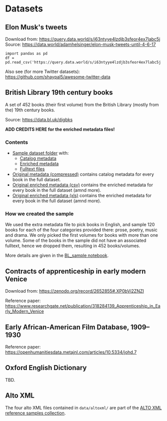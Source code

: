 # Datasets

## Elon Musk's tweets

Download from: https://query.data.world/s/i63ntyye4lzdjb3sfeor4ex7labc5j
Source: https://data.world/adamhelsinger/elon-musk-tweets-until-4-6-17

```
import pandas as pd
df = pd.read_csv('https://query.data.world/s/i63ntyye4lzdjb3sfeor4ex7labc5j')
```

Also see (for more Twitter datasets): https://github.com/shaypal5/awesome-twitter-data

## British Library 19th century books

A set of 452 books (their first volume) from the British Library (mostly from the) 19th century books.

Source: https://data.bl.uk/digbks

**ADD CREDITS HERE for the enriched metadata files!**

### Contents

* [Sample dataset folder](bl_books/sample) with:
    - [Catalog metadata](bl_books/sample/book_data_sample.json)
    - [Enriched metadata](bl_books/sample/MicrosoftBooks_filtered_list_sample.csv)
    - [Fulltext files](bl_books/sample/full_texts)
* [Original metadata (compressed)](bl_books/book_metadata.zip) contains catalog metadata for every book in the full dataset.
* [Original enriched metadata (csv)](bl_books/MicrosoftBooks_filtered_list.csv) contains the enriched metadata for every book in the full dataset (amnd more).
* [Original enriched metadata (xls)](bl_books/MicrosoftBooks_filtered_list.xls) contains the enriched metadata for every book in the full dataset (amnd more).

### How we created the sample

We used the extra metadata file to pick books in English, and sample 120 books for each of the four categories provided there: prose, poetry, music and drama. We only picked the first volumes for books with more than one volume. Some of the books in the sample did not have an associated fulltext, hence we dropped them, resulting in 452 books/volumes. 

More details are given in the [BL_sample notebook](bl_books/BL_sample.ipynb).

## Contracts of apprenticeship in early modern Venice

Download from: https://zenodo.org/record/2652855#.XP0bVi2ZNZI

Reference paper: https://www.researchgate.net/publication/318284139_Apprenticeship_in_Early_Modern_Venice

## Early African-American Film Database, 1909–1930

Reference paper: https://openhumanitiesdata.metajnl.com/articles/10.5334/johd.7

## Oxford English Dictionary

TBD.

## Alto XML

The four alto XML files contained in `data/altoxml/` are part of the [ALTO XML reference samples collection](https://github.com/altoxml/reference_samples). 


